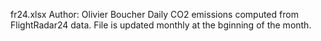 fr24.xlsx
Author: Olivier Boucher
Daily CO2 emissions computed from FlightRadar24 data.
File is updated monthly at the bginning of the month.
